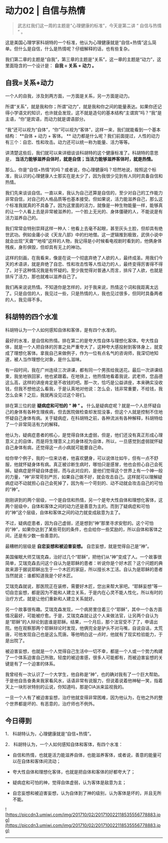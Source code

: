 # 动力02 | 自信与热情

> 武志红我们这一周的主题是“心理健康的标准”，今天是第二讲 “ 自信与热情 ” 。

这是美国心理学家科胡特的一个标准，他认为心理健康就是“自信+热情”这么简单。但什么是自信，什么是热情呢？仔细解释的话，也有些复杂。

我们第二章的主题是“自我”，第三章的主题是“关系”，这一章的主题是“动力”，这里面隐含的一个设计是： **自我 = 关系 + 动力 。**

## 自我=关系+动力

一个人的自我，涉及到两方面，一方面是关系，另一方面是动力。

所谓“关系”，就是我和你；所谓“动力”，就是我和你之间的能量表达。如果你还记得小学语文的知识，也许就会发现，这不就是造句的基本结构“主谓宾”吗？“我”是主语，“你”是宾语，而动力就是谓语部分。

“我”还可以视为“自体”，“你”可以视为“客体”，这样一来，我们就能看到一个基本结构： **自体 + 动力 + 客体。 ** 动力都是什么呢？我们前面提过，人性的动力有三个：自恋、性和攻击。动力还可以统一称为能量、活力等等。

讲清楚这些后，我们就可以来详细谈谈科胡特的这个健康标准了。科胡特的意思是， **当活力能够滋养自体时，就是自信；当活力能够滋养客体时，就是热情。**

那么，你是“自信+热情”的吗？或者说，你心理健康吗？坦然地说，按照这个标准，我认识的心理健康人士那实在是太少了，因为我很少见到有人同时具备自信和热情。

我们先来谈谈自信。一直以来，我认为自己还算是自信的，至少对自己的工作能力非常自信，对自己的人格品质等也基本接受。但如果说，活力能滋养自己，那么这个标准我就真的不具备了。因为这里面的活力，就像是一种生物能量一样，能够真的让一个人看上去是非常被滋养的，一个脸上无光的、身体僵硬的人，不能说是有活力滋养自己的。

我们常常会特别崇拜这样一种人：他看上去毫不起眼，甚至灰头土脸，但却具有绝世武功。例如金庸小说《天龙八部》中的扫地僧。这一逻辑推到极致，武侠小说中就会出现“天聋”“地哑”这样的人物，我记得是小时候看电视剧时看到的，他俩身体残疾，身形俱毁，但却具有无上的神功。

这样的刻画，在我看来，像是在说一个彻底弃绝了人欲的人，最终成圣。用我们今天的术语讲，就是弃绝了自恋、性和攻击性等人性动力的人，最终变得厉害得不得了。对于这种情况我是有怀疑的。至少我觉得对普通人而言，排斥了人欲，也就是排斥了活力，那也就难以滋养自己了。

我们再来说说热情。不知道你是怎样的，对于我来说，热情这个词和我距离太远了。只是自信的人，我见过一些，只是热情的人，我也见过很多，但同时具备两者的人，我见得不多。

## 科胡特的四个水准

科胡特认为一个人如何感知自体和客体，是有四个水准的。

最好的水准，是自信和热情。排在第二的是夸大性自体与理想化客体。夸大性自体，就是一个人把自体的厉害之处严重夸大了，这种夸大感投射到客体身上，就变成了理想化客体。拿我自己来做例子，作为一位有点名气的咨询师，我深切地知道，被人当作理想化对象，是什么滋味。

有一段时间，我在广州连续三次讲课，都有同一个男孩给我送花。最后一次讲课结束，我坐地铁回家，他也紧跟着。在地铁上，他热情地看着我说，武老师，您品德这么高，这样的讲座肯定是不收钱的吧。那一次，恰巧是公益讲座，本来确实没收钱，但我不想他这么看我，于是认真地对他说：怎么会，钱非常重要，不给钱，我怎么会来？之后，我就再没见过这个哥们。

排在第三位的是 **疑病症和可怕的 “ 神 ” 。** 什么是疑病症呢？就是一个人总怀疑自己的身体有各种生理疾病，但去医院做检查却发现没事，但这个人就是控制不住地怀疑自己身体有病。关于疑病症，在科胡特之前，各种流派有各种解释，科胡特给了一个非常简洁有力的解释。

他认为，疑病症患者的核心，是觉得自体太虚弱，但是，他们还没有真正形成心理意义上的自体，而是将生理意义上的身体视为自体，所以，一旦感觉到虚弱就怀疑自己身体有病，还觉得这一点小病就可能要自己命。

给你举个例子，我的一位来访者，他喜欢健身，可以说体壮如牛，但有一点不舒服，他就怀疑身体有病。真正被诊断生病时，哪怕只是感冒，他也会担心自己会死掉。疑病症是怀疑自体虚弱，而与此对应的，是他们觉得这个世界上有一个神一般的力量，“神”非常苛刻严厉，如果自己做不好，就会攻击自己。这样就可以理解疑病症动不动就担心自己会死掉了，因为有一个苛刻的、动不动就会攻击自己的可怕的“神”。

刚刚讲到的两个层级，一个是自信和热情，另一个是夸大性自体和理想化客体，这两个层级中，自体和客体之间的动力还是善意为主的。而到了疑病症和可怕的“神”这个层级，自体和客体之间的动力就变成敌意为主了。

不过，疑病症患者，因为自己虚弱，还是想到“神”那里寻求安慰的。这个可怕的“神”，如果你达到了某些苛刻的条件，也会给你一些奖励的，所以自体和客体之间，还是有少数一些善意的。

最糟糕的层级是 **自恋妄想和被迫害妄想。** 自恋妄想，就是觉得自己是“神”。

美国催眠大师艾瑞克森，治好过几个“耶稣”，把他们从“神”变成了人。一个故事很简单，艾瑞克森去问这个自认为是耶稣的患者：听说你是个好木匠？这个问题的典故来源于据说耶稣出生于一个木匠的家庭，所以擅长木工活。自认为是耶稣的患者当然就说：谁都知道我是个好木匠。

艾瑞克森就说，那医院正在装修，需要好木匠，您出来帮大家吧。“耶稣妄想”等一切自恋妄想，都是因为不能和人建立关系，于是内在心灵不能人性化，所以有时的治疗方式，就是让他们重新和人建立关系就好。

另一个故事很有趣。艾瑞克森发现，一个病房里住着三个“耶稣”，其中一个各方面情况最好，可能被疗愈。于是，艾瑞克森就让这个人来做法官，让另两个自认为是“耶稣”的人辩论到底谁是耶稣。结果，一个月后，那个法官受不了了，申请出院。他在观察那两个耶稣辩论时发现，他俩完全是驴头不对马嘴，自说自话，太荒唐，可他发现自己也是这么荒唐。等他明白这一点时，他就有了现实检验能力，于是出院了。

被迫害妄想，也就是一个人觉得自己生活中一切不幸，都是一个人或一个势力构建了一个体系迫害自己所致。轻度的被迫害感，很多人可能都有，而被迫害妄想的关键是有了一个迫害的体系。

我曾经有一次认识了一个大学生，他自称是“神”，也的确对我有了一个巨大帮助。于是他自告奋勇来我家看风水，话语非常有说服力，但说着说着他神秘一笑，指着天上一块形状特别的云说，你知道吗，那是CIA派来监视我的。

一旦一个人有了被迫害妄想，治疗他就变得非常困难，因为他认为，在他之外的整个世界都是坏的、有恶意的，治疗师也不例外。

## 今日得到

1． 科胡特认为，心理健康就是“自信+热情”。

2． 科胡特认为，一个人如何感知自体和客体，有四个水准：

* 自信和热情，也就是活力能滋养自体，也能滋养客体，或者说，善意的能量可以在自体和客体间流动；

* 夸大性自体和理想化客体，也就是把自体和客体的好都夸大了；

* 疑病症和可怕的神，觉得自体虚弱，认为客体是敌意为主；

* 自恋妄想和被迫害妄想，认为自体到了神的级别，认为客体是坏的，并且无所不能。

![https://piccdn3.umiwi.com/img/201710/02/201710022118535556778883.jpg](https://piccdn3.umiwi.com/img/201710/02/201710022118535556778883.jpg)

---
